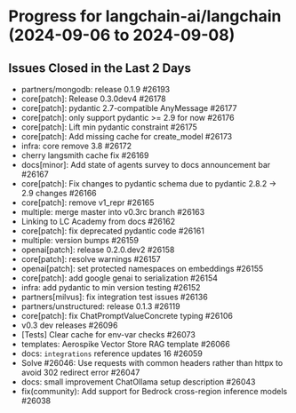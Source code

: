 # Progress for langchain-ai/langchain (2024-09-06 to 2024-09-08)


## Issues Closed in the Last 2 Days
- partners/mongodb: release 0.1.9 #26193
- core[patch]: Release 0.3.0dev4 #26178
- core[patch]: pydantic 2.7-compatible AnyMessage #26177
- core[patch]: only support pydantic >= 2.9 for now #26176
- core[patch]: Lift min pydantic constraint #26175
- core[patch]: Add missing cache for create_model #26173
- infra: core remove 3.8 #26172
- cherry langsmith cache fix #26169
- docs[minor]: Add state of agents survey to docs announcement bar #26167
- core[patch]: Fix changes to pydantic schema due to pydantic 2.8.2 -> 2.9 changes #26166
- core[patch]: remove v1_repr #26165
- multiple: merge master into v0.3rc branch #26163
- Linking to LC Academy from docs #26162
- core[patch]: fix deprecated pydantic code #26161
- multiple: version bumps #26159
- openai[patch]: release 0.2.0.dev2 #26158
- core[patch]: resolve warnings #26157
- openai[patch]: set protected namespaces on embeddings #26155
- core[patch]: add google genai to serialization #26154
- infra: add pydantic to min version testing #26152
- partners[milvus]: fix integration test issues #26136
- partners/unstructured: release 0.1.3 #26119
- core[patch]: fix ChatPromptValueConcrete typing #26106
- v0.3 dev releases #26096
- [Tests] Clear cache for env-var checks #26073
- templates: Aerospike Vector Store RAG template #26066
- docs: `integrations` reference updates 16 #26059
- Solve #26046: Use requests with common headers rather than httpx to avoid 302 redirect error #26047
- docs: small improvement ChatOllama setup description #26043
- fix(community): Add support for Bedrock cross-region inference models #26038
